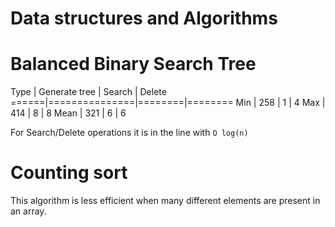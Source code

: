 # Data structures and Algorithms

# Balanced Binary Search Tree

 Type | Generate tree | Search | Delete
======|===============|========|========
 Min  | 258           | 1      | 4
 Max  | 414           | 8      | 8
 Mean | 321           | 6      | 6

For Search/Delete operations it is in the line with `O log(n)` 

# Counting sort

This algorithm is less efficient when many different elements are present in an array.
